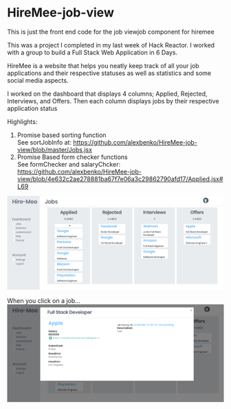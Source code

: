 # HireMee-job-view

This is just the front end code for the job viewjob component for hiremee
<br/>

This was a project I completed in my last week of Hack Reactor. I worked with a group to build a Full Stack Web Application in 6 Days.
<br/>

HireMee is a website that helps you neatly keep track of all your job applications and their respective statuses as well as statistics and some social media aspects.
<br/>

I worked on the dashboard that displays 4 columns; Applied, Rejected, Interviews, and Offers. Then each column displays jobs by their respective application status

Highlights: <br/>
  1. Promise based sorting function <br/>
      See sortJobInfo at: https://github.com/alexbenko/HireMee-job-view/blob/master/Jobs.jsx
  2. Promise Based form checker functions <br/>
      See formChecker and salaryChcker: https://github.com/alexbenko/HireMee-job-view/blob/4e632c2ae278881ba67f7e06a3c29862790afd17/Applied.jsx#L69

![Job View](/job-view.png) <br/>

When you click on a job...
![Detailed Job View](/view.png)

